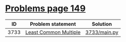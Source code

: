 # [Problems page 149](https://www.e-olymp.com/en/problems?page=149)


| ID   | Problem statement                                                 | Solution                     |
|------|-------------------------------------------------------------------|------------------------------|
| 3733 | [Least Common Multiple](https://www.e-olymp.com/en/problems/3733) | [3733/main.py](3733/main.py) |

